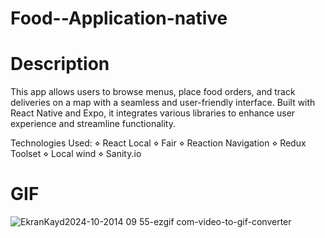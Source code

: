 # Food--Application-native

# Description

This app allows users to browse menus, place food orders, and track deliveries on a map with a seamless and user-friendly interface. Built with React Native and Expo, it integrates various libraries to enhance user experience and streamline functionality.

Technologies Used:
⋄ React Local
⋄ Fair
⋄ Reaction Navigation
⋄ Redux Toolset
⋄ Local wind
⋄ Sanity.io

# GIF 
![EkranKayd2024-10-2014 09 55-ezgif com-video-to-gif-converter](https://github.com/user-attachments/assets/d4a1db3a-2a2f-4de2-86f8-b14432400821)
